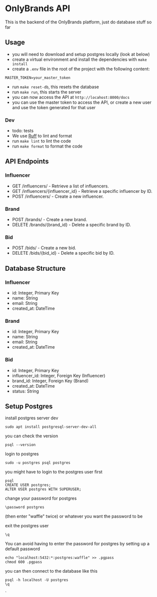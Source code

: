# OnlyBrands API

This is the backend of the OnlyBrands platform, just do database stuff so far

## Usage

- you will need to download and setup postgres locally (look at below)
- create a virtual environment and install the dependencies with `make install`
- create a `.env` file in the root of the project with the following content:
```plaintext
MASTER_TOKEN=your_master_token
```
- run `make reset-db`, this resets the database
- run `make run`, this starts the server
- you can now access the API at `http://locahost:8000/docs`
- you can use the master token to access the API, or create a new user and use the token generated for that user

### Dev

- todo: tests
- We use [Ruff](https://github.com/astral-sh/ruff) to lint and format
- run `make lint` to lint the code
- run `make format` to format the code

## API Endpoints

### Influencer

- GET /influencers/ - Retrieve a list of influencers.
- GET /influencers/{influencer_id} - Retrieve a specific influencer by ID.
- POST /influencers/ - Create a new influencer.

### Brand

- POST /brands/ - Create a new brand.
- DELETE /brands/{brand_id} - Delete a specific brand by ID.

### Bid

- POST /bids/ - Create a new bid.
- DELETE /bids/{bid_id} - Delete a specific bid by ID.

## Database Structure

### Influencer

- id: Integer, Primary Key
- name: String
- email: String
- created_at: DateTime

### Brand

- id: Integer, Primary Key
- name: String
- email: String
- created_at: DateTime

### Bid

- id: Integer, Primary Key
- influencer_id: Integer, Foreign Key (Influencer)
- brand_id: Integer, Foreign Key (Brand)
- created_at: DateTime
- status: String



## Setup Postgres
install postgres server dev
```
sudo apt install postgresql-server-dev-all
```
you can check the version
```
psql --version
```

login to postgres
```
sudo -u postgres psql postgres
```

you might have to login to the postgres user first
```
psql
CREATE USER postgres;
ALTER USER postgres WITH SUPERUSER;
```

change your password for postgres
```
\password postgres
```
(then enter "waffle" twice) or whatever you want the password to be

exit the postgres user
```
\q
```

You can avoid having to enter the password for postgres by setting up a default password
```
echo "localhost:5432:*:postgres:waffle" >> .pgpass
chmod 600 .pgpass
```

you can then connect to the database like this
```
psql -h localhost -U postgres
\q
```
`